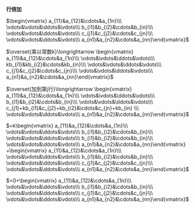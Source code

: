**行倍加**  
  
$\begin{vmatrix}  
a_{11}&a_{12}&\cdots&a_{1n}\\\  
\vdots&\vdots&\ddots&\vdots\\\  
b_{i1}&b_{i2}&\cdots&b_{in}\\\  
\vdots&\vdots&\ddots&\vdots\\\  
c_{j1}&c_{j2}&\cdots&c_{jn}\\\  
\vdots&\vdots&\ddots&\vdots\\\  
a_{n1}&a_{n2}&\cdots&a_{nn}\end{vmatrix}$  
  
$\overset{乘以常数k}\longrightarrow  
\begin{vmatrix}  
a_{11}&a_{12}&\cdots&a_{1n}\\\  
\vdots&\vdots&\ddots&\vdots\\\  
kb_{i1}&kb_{i2}&\cdots&kb_{in}\\\  
\vdots&\vdots&\ddots&\vdots\\\  
c_{j1}&c_{j2}&\cdots&c_{jn}\\\  
\vdots&\vdots&\ddots&\vdots\\\  
a_{n1}&a_{n2}&\cdots&a_{nn}\end{vmatrix}$  
  
$\overset{加到第j行}\longrightarrow  
\begin{vmatrix}  
a_{11}&a_{12}&\cdots&a_{1n}\\\  
\vdots&\vdots&\ddots&\vdots\\\  
b_{i1}&b_{i2}&\cdots&b_{in}\\\  
\vdots&\vdots&\ddots&\vdots\\\  
c_{j1}+kb_{i1}&c_{j2}+kb_{i2}&\cdots&c_{jn}+kb_{in}  
\\\  
\vdots&\vdots&\ddots&\vdots\\\  
a_{n1}&a_{n2}&\cdots&a_{nn}\end{vmatrix}$  
  
$=k\begin{vmatrix}  
a_{11}&a_{12}&\cdots&a_{1n}\\\  
\vdots&\vdots&\ddots&\vdots\\\  
b_{i1}&b_{i2}&\cdots&b_{in}\\\  
\vdots&\vdots&\ddots&\vdots\\\  
b_{i1}&b_{i2}&\cdots&b_{in}\\\  
\vdots&\vdots&\ddots&\vdots\\\  
a_{n1}&a_{n2}&\cdots&a_{nn}\end{vmatrix}  
+\begin{vmatrix}  
a_{11}&a_{12}&\cdots&a_{1n}\\\  
\vdots&\vdots&\ddots&\vdots\\\  
b_{i1}&b_{i2}&\cdots&b_{in}\\\  
\vdots&\vdots&\ddots&\vdots\\\  
c_{j1}&c_{j2}&\cdots&c_{jn}\\\  
\vdots&\vdots&\ddots&\vdots\\\  
a_{n1}&a_{n2}&\cdots&a_{nn}\end{vmatrix}$  
  
$=0+\begin{vmatrix}  
a_{11}&a_{12}&\cdots&a_{1n}\\\  
\vdots&\vdots&\ddots&\vdots\\\  
b_{i1}&b_{i2}&\cdots&b_{in}\\\  
\vdots&\vdots&\ddots&\vdots\\\  
c_{j1}&c_{j2}&\cdots&c_{jn}\\\  
\vdots&\vdots&\ddots&\vdots\\\  
a_{n1}&a_{n2}&\cdots&a_{nn}\end{vmatrix}$  
  
  
  
